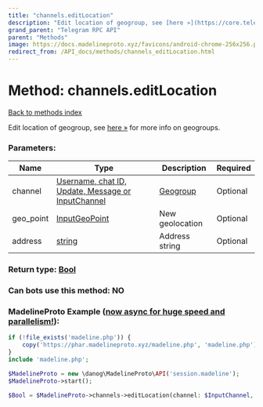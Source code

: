 ```yaml
---
title: "channels.editLocation"
description: "Edit location of geogroup, see [here »](https://core.telegram.org/api/nearby) for more info on geogroups."
grand_parent: "Telegram RPC API"
parent: "Methods"
image: https://docs.madelineproto.xyz/favicons/android-chrome-256x256.png
redirect_from: /API_docs/methods/channels_editLocation.html
---
```

# Method: channels.editLocation
[Back to methods index](index.html)



Edit location of geogroup, see [here »](https://core.telegram.org/api/nearby) for more info on geogroups.

### Parameters:

| Name     |    Type       | Description | Required |
|----------|---------------|-------------|----------|
|channel|[Username, chat ID, Update, Message or InputChannel](/API_docs/types/InputChannel.html) | [Geogroup](https://core.telegram.org/api/channel) | Optional|
|geo\_point|[InputGeoPoint](/API_docs/types/InputGeoPoint.html) | New geolocation | Optional|
|address|[string](/API_docs/types/string.html) | Address string | Optional|


### Return type: [Bool](/API_docs/types/Bool.html)

### Can bots use this method: **NO**


### MadelineProto Example ([now async for huge speed and parallelism!](https://docs.madelineproto.xyz/docs/ASYNC.html)):


```php
if (!file_exists('madeline.php')) {
    copy('https://phar.madelineproto.xyz/madeline.php', 'madeline.php');
}
include 'madeline.php';

$MadelineProto = new \danog\MadelineProto\API('session.madeline');
$MadelineProto->start();

$Bool = $MadelineProto->channels->editLocation(channel: $InputChannel, geo_point: $InputGeoPoint, address: 'string', );
```

